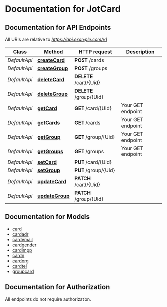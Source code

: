 # Documentation for JotCard

<a name="documentation-for-api-endpoints"></a>
## Documentation for API Endpoints

All URIs are relative to *https://api.example.com/v1*

Class | Method | HTTP request | Description
------------ | ------------- | ------------- | -------------
*DefaultApi* | [**createCard**](Apis/DefaultApi.md#createcard) | **POST** /cards | 
*DefaultApi* | [**createGroup**](Apis/DefaultApi.md#creategroup) | **POST** /groups | 
*DefaultApi* | [**deleteCard**](Apis/DefaultApi.md#deletecard) | **DELETE** /card/{Uid} | 
*DefaultApi* | [**deleteGroup**](Apis/DefaultApi.md#deletegroup) | **DELETE** /group/{Uid} | 
*DefaultApi* | [**getCard**](Apis/DefaultApi.md#getcard) | **GET** /card/{Uid} | Your GET endpoint
*DefaultApi* | [**getCards**](Apis/DefaultApi.md#getcards) | **GET** /cards | Your GET endpoint
*DefaultApi* | [**getGroup**](Apis/DefaultApi.md#getgroup) | **GET** /group/{Uid} | Your GET endpoint
*DefaultApi* | [**getGroups**](Apis/DefaultApi.md#getgroups) | **GET** /groups | Your GET endpoint
*DefaultApi* | [**setCard**](Apis/DefaultApi.md#setcard) | **PUT** /card/{Uid} | 
*DefaultApi* | [**setGroup**](Apis/DefaultApi.md#setgroup) | **PUT** /group/{Uid} | 
*DefaultApi* | [**updateCard**](Apis/DefaultApi.md#updatecard) | **PATCH** /card/{Uid} | 
*DefaultApi* | [**updateGroup**](Apis/DefaultApi.md#updategroup) | **PATCH** /group/{Uid} | 


<a name="documentation-for-models"></a>
## Documentation for Models

 - [card](./Models/card.md)
 - [cardadr](./Models/cardadr.md)
 - [cardemail](./Models/cardemail.md)
 - [cardgender](./Models/cardgender.md)
 - [cardimpp](./Models/cardimpp.md)
 - [cardn](./Models/cardn.md)
 - [cardorg](./Models/cardorg.md)
 - [cardtel](./Models/cardtel.md)
 - [groupcard](./Models/groupcard.md)


<a name="documentation-for-authorization"></a>
## Documentation for Authorization

All endpoints do not require authorization.
